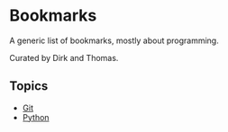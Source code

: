 Bookmarks
=========

A generic list of bookmarks, mostly about programming.

Curated by Dirk and Thomas.

## Topics

- [Git](git.md)
- [Python](python.md)
